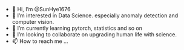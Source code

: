 - 👋 Hi, I’m @SunHye1676
- 👀 I’m interested in Data Science. especially anomaly detection and computer vision.
- 🌱 I’m currently learning pytorch, statistics and so on
- 💞️ I’m looking to collaborate on upgrading human life with science.
- 📫 How to reach me ...

<!---
SunHye1676/SunHye1676 is a ✨ special ✨ repository because its `README.md` (this file) appears on your GitHub profile.
You can click the Preview link to take a look at your changes.
--->
